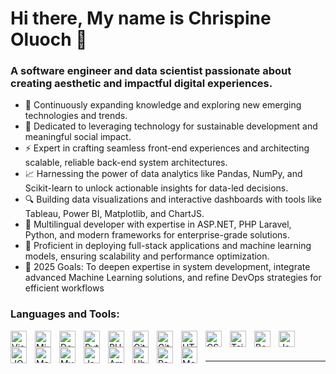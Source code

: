 # Hi there, My name is Chrispine Oluoch 👋 

### A software engineer and data scientist passionate about creating aesthetic and impactful digital experiences.

- 🚀 Continuously expanding knowledge and exploring new emerging technologies and trends.
- 🎯 Dedicated to leveraging technology for sustainable development and meaningful social impact.
- ⚡ Expert in crafting seamless front-end experiences and architecting scalable, reliable back-end system architectures.
- 📈 Harnessing the power of data analytics like Pandas, NumPy, and Scikit-learn to unlock actionable insights for data-led decisions.
- 🔍 Building data visualizations and interactive dashboards with tools like Tableau, Power BI, Matplotlib, and ChartJS.
- 🌟 Multilingual developer with expertise in ASP.NET, PHP Laravel, Python, and modern frameworks for enterprise-grade solutions.
- 🚢 Proficient in deploying full-stack applications and machine learning models, ensuring scalability and performance optimization.
- 🥅 2025 Goals: To deepen expertise in system development, integrate advanced Machine Learning solutions, and refine DevOps strategies for efficient workflows

### Languages and Tools:

<img align="left" alt="Visual Studio" width="26px" src="https://cdn.jsdelivr.net/gh/devicons/devicon/icons/visualstudio/visualstudio-plain.svg" style="padding-right:10px;" />
<img align="left" alt="MicrosoftSQLServer" width="26px" src="https://cdn.jsdelivr.net/gh/devicons/devicon/icons/microsoftsqlserver/microsoftsqlserver-plain-wordmark.svg" style="padding-right:10px;" />
<img align="left" alt="Dot Net" width="26px" src="https://cdn.jsdelivr.net/gh/devicons/devicon/icons/dot-net/dot-net-original-wordmark.svg" style="padding-right:10px;" />
<img align="left" alt="Python" width="26px" src="https://cdn.jsdelivr.net/gh/devicons/devicon/icons/python/python-original.svg" style="padding-right:10px;" />
<img align="left" alt="PHP" width="26px" src="https://cdn.jsdelivr.net/gh/devicons/devicon/icons/php/php-plain.svg" style="padding-right:10px;" />
<img align="left" alt="Git" width="26px" src="https://cdn.jsdelivr.net/gh/devicons/devicon/icons/git/git-original.svg" style="padding-right:10px;" />
<img align="left" alt="GitHub" width="26px" src="https://cdn.jsdelivr.net/gh/devicons/devicon/icons/github/github-original.svg" style="padding-right:10px;" />
<img align="left" alt="HTML5" width="26px" src="https://cdn.jsdelivr.net/gh/devicons/devicon/icons/html5/html5-original-wordmark.svg" style="padding-right:10px;" />
<img align="left" alt="CSS3" width="26px" src="https://cdn.jsdelivr.net/gh/devicons/devicon/icons/css3/css3-original-wordmark.svg" style="padding-right:10px;" />
<img align="left" alt="TailwindCSS" width="26px" src="https://cdn.jsdelivr.net/gh/devicons/devicon/icons/tailwindcss/tailwindcss-original.svg" style="padding-right:10px;" />
<img align="left" alt="Bootstrap" width="26px" src="https://cdn.jsdelivr.net/gh/devicons/devicon/icons/bootstrap/bootstrap-original-wordmark.svg" style="padding-right:10px;" />
<img align="left" alt="JavaScript" width="26px" src="https://cdn.jsdelivr.net/gh/devicons/devicon/icons/javascript/javascript-original.svg" style="padding-right:10px;" />
<img align="left" alt="JQuery" width="26px" src="https://cdn.jsdelivr.net/gh/devicons/devicon/icons/jquery/jquery-original-wordmark.svg" style="padding-right:10px;" />
<img align="left" alt="MariaDB" width="26px" src="https://cdn.jsdelivr.net/gh/devicons/devicon/icons/mariadb/mariadb-original-wordmark.svg" style="padding-right:10px;" />
<img align="left" alt="MySQL" width="26px" src="https://cdn.jsdelivr.net/gh/devicons/devicon/icons/mysql/mysql-original-wordmark.svg" style="padding-right:10px;" />
<img align="left" alt="Json" width="26px" src="https://cdn.jsdelivr.net/gh/devicons/devicon/icons/json/json-original.svg" style="padding-right:10px;" />
<img align="left" alt="Amazon" width="26px" src="https://cdn.jsdelivr.net/gh/devicons/devicon/icons/amazonwebservices/amazonwebservices-original-wordmark.svg" style="padding-right:10px;" />
<img align="left" alt="Ubuntu" width="26px" src="https://cdn.jsdelivr.net/gh/devicons/devicon/icons/ubuntu/ubuntu-original.svg" style="padding-right:10px;" />
<img align="left" alt="React" width="26px" src="https://cdn.jsdelivr.net/gh/devicons/devicon/icons/react/react-original.svg" style="padding-right:10px;" />
<img align="left" alt="MongoDB" width="26px" src="https://cdn.jsdelivr.net/gh/devicons/devicon/icons/mongodb/mongodb-original.svg" style="padding-right:10px;" />


<br />
<br />

---
